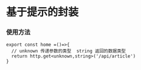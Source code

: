# 基于提示的封装
### 使用方法
```
export const home =()=>{
  // unknown 传递参数的类型  string 返回的数据类型
  return http.get<unknown,string>('/api/article')
}
```